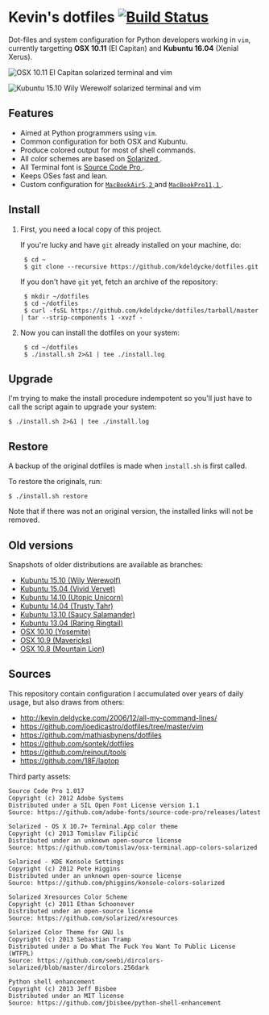 # Kevin's dotfiles [![Build Status](https://img.shields.io/travis/kdeldycke/maildir-deduplicate/develop.svg?style=flat)](https://travis-ci.org/kdeldycke/dotfiles)

Dot-files and system configuration for Python developers working in `vim`,
currently targetting **OSX 10.11** (El Capitan) and **Kubuntu 16.04** (Xenial
Xerus).

![OSX 10.11 El Capitan solarized terminal and vim
](https://raw.githubusercontent.com/kdeldycke/dotfiles/master/screenshots/osx-10.11.png)

![Kubuntu 15.10 Wily Werewolf solarized terminal and vim
](https://raw.githubusercontent.com/kdeldycke/dotfiles/master/screenshots/kubuntu-15.10.png)


Features
--------

* Aimed at Python programmers using `vim`.
* Common configuration for both OSX and Kubuntu.
* Produce colored output for most of shell commands.
* All color schemes are based on [Solarized
](http://ethanschoonover.com/solarized).
* All Terminal font is [Source Code Pro
](https://en.wikipedia.org/wiki/Source_Code_Pro).
* Keeps OSes fast and lean.
* Custom configuration for [`MacBookAir5,2`
](http://www.amazon.com/dp/B008GV6QV2/?tag=kevideld-20) and [`MacBookPro11,1`
](http://www.amazon.com/dp/B0096VBXQE/?tag=kevideld-20).


Install
-------

1. First, you need a local copy of this project.

   If you're lucky and have `git` already installed on your machine, do:

        $ cd ~
        $ git clone --recursive https://github.com/kdeldycke/dotfiles.git

   If you don't have `git` yet, fetch an archive of the repository:

        $ mkdir ~/dotfiles
        $ cd ~/dotfiles
        $ curl -fsSL https://github.com/kdeldycke/dotfiles/tarball/master | tar --strip-components 1 -xvzf -

2. Now you can install the dotfiles on your system:

        $ cd ~/dotfiles
        $ ./install.sh 2>&1 | tee ./install.log


Upgrade
-------

I'm trying to make the install procedure indempotent so you'll just have to
call the script again to upgrade your system:

    $ ./install.sh 2>&1 | tee ./install.log


Restore
-------

A backup of the original dotfiles is made when `install.sh` is first called.

To restore the originals, run:

    $ ./install.sh restore

Note that if there was not an original version, the installed links will not be
removed.


Old versions
------------

Snapshots of older distributions are available as branches:

  * [Kubuntu 15.10 (Wily Werewolf)](https://github.com/kdeldycke/dotfiles/tree/kubuntu-15.10)
  * [Kubuntu 15.04 (Vivid Vervet)](https://github.com/kdeldycke/dotfiles/tree/kubuntu-15.04)
  * [Kubuntu 14.10 (Utopic Unicorn)](https://github.com/kdeldycke/dotfiles/tree/kubuntu-14.10)
  * [Kubuntu 14.04 (Trusty Tahr)](https://github.com/kdeldycke/dotfiles/tree/kubuntu-14.04)
  * [Kubuntu 13.10 (Saucy Salamander)](https://github.com/kdeldycke/dotfiles/tree/kubuntu-13.10)
  * [Kubuntu 13.04 (Raring Ringtail)](https://github.com/kdeldycke/dotfiles/tree/kubuntu-13.04)
  * [OSX 10.10 (Yosemite)](https://github.com/kdeldycke/dotfiles/tree/osx-10.10)
  * [OSX 10.9 (Mavericks)](https://github.com/kdeldycke/dotfiles/tree/osx-10.9)
  * [OSX 10.8 (Mountain Lion)](https://github.com/kdeldycke/dotfiles/tree/osx-10.8)


Sources
-------

This repository contain configuration I accumulated over years of daily usage,
but also draws from others:

  * http://kevin.deldycke.com/2006/12/all-my-command-lines/
  * https://github.com/joedicastro/dotfiles/tree/master/vim
  * https://github.com/mathiasbynens/dotfiles
  * https://github.com/sontek/dotfiles
  * https://github.com/reinout/tools
  * https://github.com/18F/laptop

Third party assets:

    Source Code Pro 1.017
    Copyright (c) 2012 Adobe Systems
    Distributed under a SIL Open Font License version 1.1
    Source: https://github.com/adobe-fonts/source-code-pro/releases/latest

    Solarized - OS X 10.7+ Terminal.App color theme
    Copyright (c) 2013 Tomislav Filipčić
    Distributed under an unknown open-source license
    Source: https://github.com/tomislav/osx-terminal.app-colors-solarized

    Solarized - KDE Konsole Settings
    Copyright (c) 2012 Pete Higgins
    Distributed under an unknown open-source license
    Source: https://github.com/phiggins/konsole-colors-solarized

    Solarized Xresources Color Scheme
    Copyright (c) 2011 Ethan Schoonover
    Distributed under an open-source license
    Source: https://github.com/solarized/xresources

    Solarized Color Theme for GNU ls
    Copyright (c) 2013 Sebastian Tramp
    Distributed under a Do What The Fuck You Want To Public License (WTFPL)
    Source: https://github.com/seebi/dircolors-solarized/blob/master/dircolors.256dark

    Python shell enhancement
    Copyright (c) 2013 Jeff Bisbee
    Distributed under an MIT license
    Source: https://github.com/jbisbee/python-shell-enhancement
